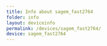 ```yaml
---
title: Info about sagem_fast2764
folder: info
layout: deviceinfo
permalink: /devices/sagem_fast2764/
device: sagem_fast2764
---
```

